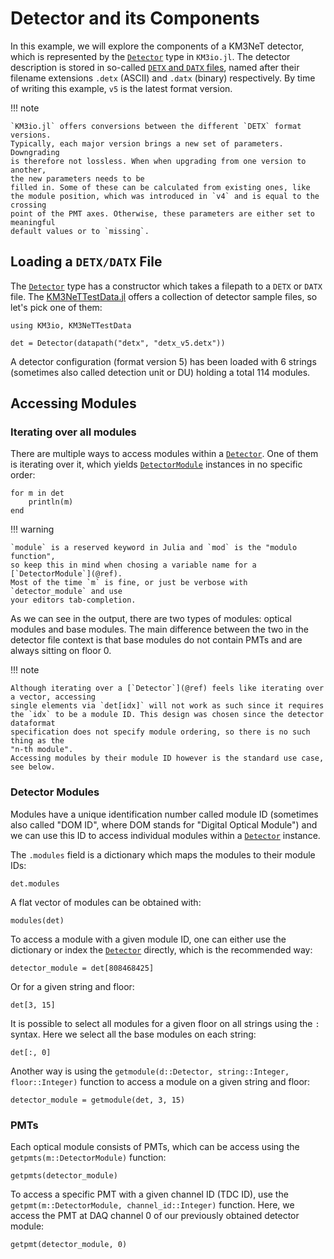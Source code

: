 # Detector and its Components

In this example, we will explore the components of a KM3NeT detector, which is
represented by the [`Detector`](@ref) type in `KM3io.jl`. The detector
description is stored in so-called
[`DETX` and `DATX` files](https://wiki.km3net.de/index.php/Dataformats#Detector_Description_.28.detx_and_.datx.29),
named after their filename extensions `.detx` (ASCII) and `.datx` (binary) respectively.
By time of writing this example, `v5` is the latest format version.

!!! note

    `KM3io.jl` offers conversions between the different `DETX` format versions.
    Typically, each major version brings a new set of parameters. Downgrading
    is therefore not lossless. When when upgrading from one version to another,
    the new parameters needs to be
    filled in. Some of these can be calculated from existing ones, like
    the module position, which was introduced in `v4` and is equal to the crossing
    point of the PMT axes. Otherwise, these parameters are either set to meaningful
    default values or to `missing`.
    
## Loading a `DETX/DATX` File

The [`Detector`](@ref) type has a constructor which takes a filepath to a
`DETX` or `DATX` file. The
[KM3NeTTestData.jl](https://git.km3net.de/km3py/km3net-testdata) offers a
collection of detector sample files, so let's pick one of them:

```@example 1
using KM3io, KM3NeTTestData

det = Detector(datapath("detx", "detx_v5.detx"))
```

A detector configuration (format version 5) has been loaded with 6 strings
(sometimes also called detection unit or DU) holding a total 114 modules.

## Accessing Modules

### Iterating over all modules

There are multiple ways to access modules within a [`Detector`](@ref). One of
them is iterating over it, which yields [`DetectorModule`](@ref) instances in no
specific order:

```@example 1
for m in det
    println(m)
end
```

!!! warning

    `module` is a reserved keyword in Julia and `mod` is the "modulo function",
    so keep this in mind when chosing a variable name for a [`DetectorModule`](@ref).
    Most of the time `m` is fine, or just be verbose with `detector_module` and use
    your editors tab-completion.

As we can see in the output, there are two types of modules: optical modules and
base modules. The main difference between the two in the detector file context
is that base modules do not contain PMTs and are always sitting on floor 0.

!!! note

    Although iterating over a [`Detector`](@ref) feels like iterating over a vector, accessing
    single elements via `det[idx]` will not work as such since it requires
    the `idx` to be a module ID. This design was chosen since the detector dataformat
    specification does not specify module ordering, so there is no such thing as the
    "n-th module".
    Accessing modules by their module ID however is the standard use case, see below.

### Detector Modules

Modules have a unique identification number called module ID (sometimes also
called "DOM ID", where DOM stands for "Digital Optical Module") and we can use
this ID to access individual modules within a [`Detector`](@ref) instance.

The `.modules` field is a dictionary which maps the modules to their module IDs:

```@example 1
det.modules
```

A flat vector of modules can be obtained with:

```@example 1
modules(det)
```

To access a module with a given module ID, one can either use the dictionary or
index the [`Detector`](@ref) directly, which is the recommended way:

```@example 1
detector_module = det[808468425]
```

Or for a given string and floor:

```@example 1
det[3, 15]
```

It is possible to select all modules for a given floor on all strings using  the `:` syntax. Here
we select all the base modules on each string:

```@example 1
det[:, 0]
```

Another way is using the `getmodule(d::Detector, string::Integer, floor::Integer)` function
to access a module on a given string and floor:

```@example 1
detector_module = getmodule(det, 3, 15)
```

### PMTs

Each optical module consists of PMTs, which can be access using the `getpmts(m::DetectorModule)` function:

```@example 1
getpmts(detector_module)
```

To access a specific PMT with a given channel ID (TDC ID), use the
`getpmt(m::DetectorModule, channel_id::Integer)` function. Here, we access the
PMT at DAQ channel 0 of our previously obtained detector module:


```@example 1
getpmt(detector_module, 0)
```
